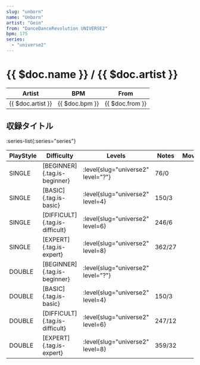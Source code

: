 ```yaml
---
slug: "unborn"
name: "Unborn"
artist: "Gein"
from: "DanceDanceRevolution UNIVERSE2"
bpm: 175
series:
  - "universe2"
---
```


# {{ $doc.name }} / {{ $doc.artist }}

|Artist|BPM|From|
|------|---|----|
|{{ $doc.artist }}|{{ $doc.bpm }}|{{ $doc.from }}|

## 収録タイトル

:series-list{:series="series"}

|PlayStyle|Difficulty|Levels|Notes|Movie|
|---------|----------|------|-----|-----|
|SINGLE|[BEGINNER]{.tag.is-beginner}|<div class="field is-grouped is-grouped-multiline"> :level{slug="universe2" level="?"}</div>|76/0||
|SINGLE|[BASIC]{.tag.is-basic}|<div class="field is-grouped is-grouped-multiline"> :level{slug="universe2" level=4}</div>|150/3||
|SINGLE|[DIFFICULT]{.tag.is-difficult}|<div class="field is-grouped is-grouped-multiline"> :level{slug="universe2" level=6}</div>|246/6||
|SINGLE|[EXPERT]{.tag.is-expert}|<div class="field is-grouped is-grouped-multiline"> :level{slug="universe2" level=8}</div>|362/27||
|DOUBLE|[BEGINNER]{.tag.is-beginner}|<div class="field is-grouped is-grouped-multiline"> :level{slug="universe2" level="?"}</div>|||
|DOUBLE|[BASIC]{.tag.is-basic}|<div class="field is-grouped is-grouped-multiline"> :level{slug="universe2" level=4}</div>|150/3||
|DOUBLE|[DIFFICULT]{.tag.is-difficult}|<div class="field is-grouped is-grouped-multiline"> :level{slug="universe2" level=6}</div>|247/12||
|DOUBLE|[EXPERT]{.tag.is-expert}|<div class="field is-grouped is-grouped-multiline"> :level{slug="universe2" level=8}</div>|359/32||
